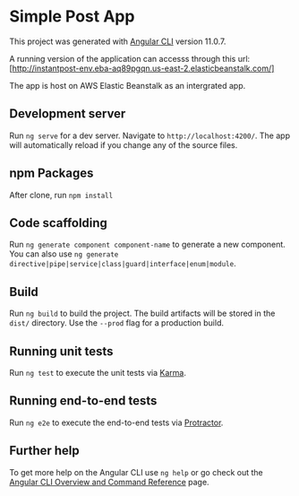 # Simple Post App

This project was generated with [Angular CLI](https://github.com/angular/angular-cli) version 11.0.7.

A running version of the application can accesss through this url:[http://instantpost-env.eba-aq89pgqn.us-east-2.elasticbeanstalk.com/]

The app is host on AWS Elastic Beanstalk as an intergrated app.

## Development server

Run `ng serve` for a dev server. Navigate to `http://localhost:4200/`. The app will automatically reload if you change any of the source files.

## npm Packages

After clone, run `npm install`

## Code scaffolding

Run `ng generate component component-name` to generate a new component. You can also use `ng generate directive|pipe|service|class|guard|interface|enum|module`.

## Build

Run `ng build` to build the project. The build artifacts will be stored in the `dist/` directory. Use the `--prod` flag for a production build.

## Running unit tests

Run `ng test` to execute the unit tests via [Karma](https://karma-runner.github.io).

## Running end-to-end tests

Run `ng e2e` to execute the end-to-end tests via [Protractor](http://www.protractortest.org/).

## Further help

To get more help on the Angular CLI use `ng help` or go check out the [Angular CLI Overview and Command Reference](https://angular.io/cli) page.
